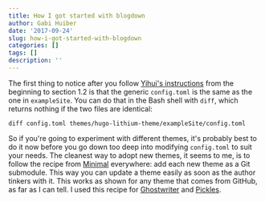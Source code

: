 ```yaml
---
title: How I got started with blogdown
author: Gabi Huiber
date: '2017-09-24'
slug: how-i-got-started-with-blogdown
categories: []
tags: []
description: ''
---
```


The first thing to notice after you follow [Yihui's instructions](https://bookdown.org/yihui/blogdown/a-quick-example.html) from the beginning to section 1.2 is that the generic `config.toml` is the same as the one in `exampleSite`. You can do that in the Bash shell with `diff`, which returns nothing if the two files are identical:

```
diff config.toml themes/hugo-lithium-theme/exampleSite/config.toml
```

So if you're going to experiment with different themes, it's probably best to do it now before you go down too deep into modifying `config.toml` to suit your needs. The cleanest way to adopt new themes, it seems to me, is to follow the recipe from [Minimal](https://github.com/calintat/minimal) everywhere: add each new theme as a Git submodule. This way you can update a theme easily as soon as the author tinkers with it. This works as shown for any theme that comes from GitHub, as far as I can tell. I used this recipe for [Ghostwriter](https://github.com/jbub/ghostwriter) and [Pickles](https://github.com/mismith0227/hugo_theme_pickles).